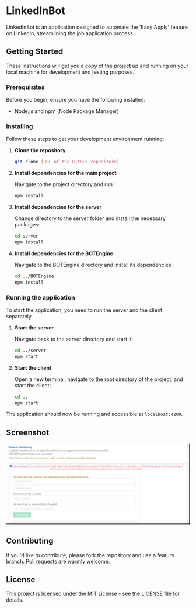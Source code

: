 # LinkedInBot

LinkedInBot is an application designed to automate the 'Easy Apply' feature on LinkedIn, streamlining the job application process.

## Getting Started

These instructions will get you a copy of the project up and running on your local machine for development and testing purposes.

### Prerequisites

Before you begin, ensure you have the following installed:
- Node.js and npm (Node Package Manager)

### Installing

Follow these steps to get your development environment running:

1. **Clone the repository**

   ```bash
   git clone [URL_of_the_GitHub_repository]
   ```

2. **Install dependencies for the main project**

   Navigate to the project directory and run:

   ```bash
   npm install
   ```

3. **Install dependencies for the server**

   Change directory to the server folder and install the necessary packages:

   ```bash
   cd server
   npm install
   ```

4. **Install dependencies for the BOTEngine**

   Navigate to the BOTEngine directory and install its dependencies:

   ```bash
   cd ../BOTEngine
   npm install
   ```

### Running the application

To start the application, you need to run the server and the client separately.

1. **Start the server**

   Navigate back to the server directory and start it:

   ```bash
   cd ../server
   npm start
   ```

2. **Start the client**

   Open a new terminal, navigate to the root directory of the project, and start the client:

   ```bash
   cd ..
   npm start
   ```

The application should now be running and accessible at `localhost:4200`.

## Screenshot
![Screenshot of LinkedInBot](linkedinBot.png)


## Contributing

If you'd like to contribute, please fork the repository and use a feature branch. Pull requests are warmly welcome.

## License

This project is licensed under the MIT License - see the [LICENSE](LICENSE) file for details.

